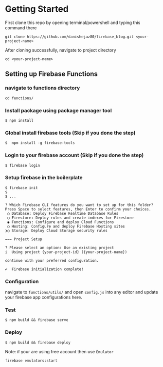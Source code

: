 # Getting Started

First clone this repo by opening terminal/powershell and typing this command there

```
git clone https://github.com/danishejaz80/firebase_blog.git <your-project-name>
```

After cloning successfully, navigate to project directory

```
cd <your-project-name>
```

## Setting up Firebase Functions

### navigate to functions directory

```
cd functions/
```

### Install package using package manager tool

```
$ npm install
```

### Global install firebase tools (Skip if you done the step)

```
$  npm install -g firebase-tools
```

### Login to your firebase account (Skip if you done the step)

```
$ firebase login
```

### Setup firebase in the boilerplate

```
$ firebase init
$
$ ...

? Which Firebase CLI features do you want to set up for this folder? Press Space to select features, then Enter to confirm your choices.
 ◯ Database: Deploy Firebase Realtime Database Rules
 ◯ Firestore: Deploy rules and create indexes for Firestore
 ◉ Functions: Configure and deploy Cloud Functions
 ◯ Hosting: Configure and deploy Firebase Hosting sites
❯◯ Storage: Deploy Cloud Storage security rules

=== Project Setup

? Please select an option: Use an existing project
i  Using project {your-project-id} ({your-project-name})

continue with your preferred configuration.

✔  Firebase initialization complete!
```

### Configuration

navigate to `functions/utils/` and open `config.js` into any editor and update your firebase app configurations here.

### Test

```
$ npm build && firebase serve
```

### Deploy

```
$ npm build && firebase deploy
```

Note: if your are using free account then use `Emulator`

```
firebase emulators:start
```
